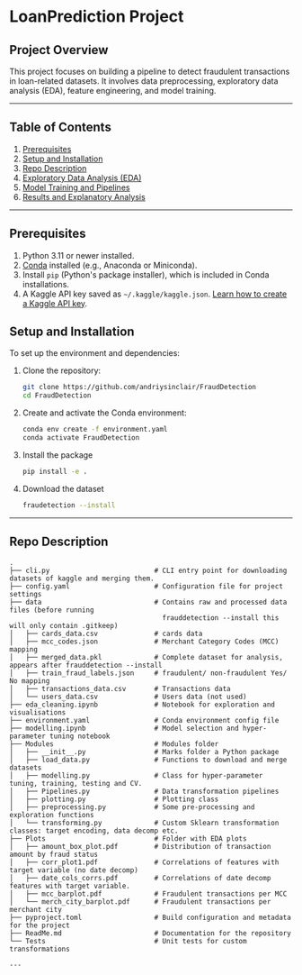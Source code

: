 # LoanPrediction Project

## Project Overview
This project focuses on building a pipeline to detect fraudulent transactions in loan-related datasets. It involves data preprocessing, exploratory data analysis (EDA), feature engineering, and model training.

---

## Table of Contents
1. [Prerequisites](#prerequisites)
2. [Setup and Installation](#setup-and-installation)
3. [Repo Description](#repo-description)
4. [Exploratory Data Analysis (EDA)](#exploratory-data-analysis-eda)
5. [Model Training and Pipelines](#model-training-and-pipelines)
6. [Results and Explanatory Analysis](#results-and-visualizations)

---

## Prerequisites

1. Python 3.11 or newer installed.
2. [Conda](https://anaconda.org/anaconda/conda) installed (e.g., Anaconda or Miniconda).
2. Install `pip` (Python's package installer), which is included in Conda installations.
3. A Kaggle API key saved as `~/.kaggle/kaggle.json`. [Learn how to create a Kaggle API key](https://www.kaggle.com/docs/api).

## Setup and Installation

To set up the environment and dependencies:

1. Clone the repository:
   ```bash
   git clone https://github.com/andriysinclair/FraudDetection
   cd FraudDetection

2. Create and activate the Conda environment:
   ```bash
   conda env create -f environment.yaml
   conda activate FraudDetection

3. Install the package
   ```bash
   pip install -e .

4. Download the dataset
   ```bash
   fraudetection --install

---

## Repo Description
```plaintext
.
├── cli.py                          # CLI entry point for downloading datasets of kaggle and merging them.
├── config.yaml                     # Configuration file for project settings
├── data                            # Contains raw and processed data files (before running
                                      frauddetection --install this will only contain .gitkeep)
│   ├── cards_data.csv              # cards data
│   ├── mcc_codes.json              # Merchant Category Codes (MCC) mapping
│   ├── merged_data.pkl             # Complete dataset for analysis, appears after frauddetection --install
│   ├── train_fraud_labels.json     # fraudulent/ non-fraudulent Yes/ No mapping
│   ├── transactions_data.csv       # Transactions data
│   └── users_data.csv              # Users data (not used)
├── eda_cleaning.ipynb              # Notebook for exploration and visualisations
├── environment.yaml                # Conda environment config file
├── modelling.ipynb                 # Model selection and hyper-parameter tuning notebook
├── Modules                         # Modules folder
│   ├── __init__.py                 # Marks folder a Python package
│   ├── load_data.py                # Functions to download and merge datasets
│   ├── modelling.py                # Class for hyper-parameter tuning, training, testing and CV.
│   ├── Pipelines.py                # Data transformation pipelines
│   ├── plotting.py                 # Plotting class
│   ├── preprocessing.py            # Some pre-processing and exploration functions
│   └── transforming.py             # Custom Sklearn transformation classes: target encoding, data decomp etc.
├── Plots                           # Folder with EDA plots
│   ├── amount_box_plot.pdf         # Distribution of transaction amount by fraud status
│   ├── corr_plot1.pdf              # Correlations of features with target variable (no date decomp)
│   ├── date_cols_corrs.pdf         # Correlations of date decomp features with target variable.
│   ├── mcc_barplot.pdf             # Fraudulent transactions per MCC
│   └── merch_city_barplot.pdf      # Fraudulent transactions per merchant city
├── pyproject.toml                  # Build configuration and metadata for the project
├── ReadMe.md                       # Documentation for the repository
└── Tests                           # Unit tests for custom transformations

---
